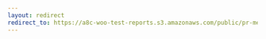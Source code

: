 ```yaml
---
layout: redirect
redirect_to: https://a8c-woo-test-reports.s3.amazonaws.com/public/pr-merge/38690/api/index.html
---
```

